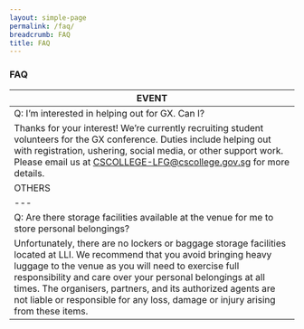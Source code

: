```yaml
---
layout: simple-page
permalink: /faq/
breadcrumb: FAQ
title: FAQ
---
```


### **FAQ**

| EVENT |
| --- |
| Q: I’m interested in helping out for GX. Can I? |
| Thanks for your interest! We’re currently recruiting student volunteers for the GX conference. Duties include helping out with registration, ushering, social media, or other support work. Please email us at CSCOLLEGE-LFG@cscollege.gov.sg for more details. |
| OTHERS |
| --- |
| Q: Are there storage facilities available at the venue for me to store personal belongings? |
| Unfortunately, there are no lockers or baggage storage facilities located at LLI. We recommend that you avoid bringing heavy luggage to the venue as you will need to exercise full responsibility and care over your personal belongings at all times. The organisers, partners, and its authorized agents are not liable or responsible for any loss, damage or injury arising from these items. |
